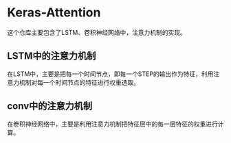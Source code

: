 # Keras-Attention
这个仓库主要包含了LSTM、卷积神经网络中，注意力机制的实现。

## LSTM中的注意力机制
在LSTM中，主要是把每一个时间节点，即每一个STEP的输出作为特征，利用注意力机制对每一个时间节点的特征进行权重选取。

## conv中的注意力机制
在卷积神经网络中，主要是利用注意力机制把特征层中的每一层特征的权重进行计算。
